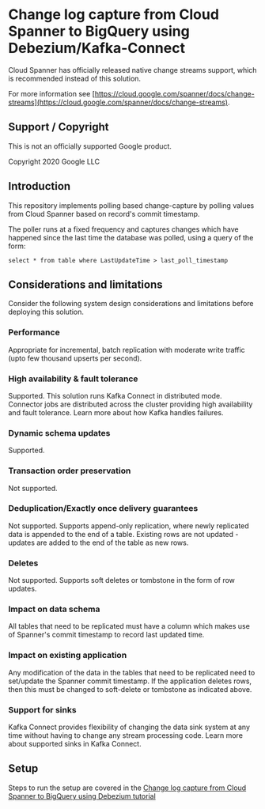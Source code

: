 # Change log capture from Cloud Spanner to BigQuery using Debezium/Kafka-Connect

Cloud Spanner has officially released native change streams support, which is recommended instead of this solution.

For more information see [https://cloud.google.com/spanner/docs/change-streams](https://cloud.google.com/spanner/docs/change-streams).

## Support / Copyright

This is not an officially supported Google product.

Copyright 2020 Google LLC

## Introduction

This repository implements polling based change-capture by polling values from
Cloud Spanner based on record's commit timestamp.

The poller runs at a fixed frequency and captures changes which have happened
since the last time the database was polled, using a query of the form:

```
select * from table where LastUpdateTime > last_poll_timestamp
```

## Considerations and limitations

Consider the following system design considerations and limitations before
deploying this solution.

### Performance

Appropriate for incremental, batch replication with moderate write traffic (upto
few thousand upserts per second).

### High availability & fault tolerance

Supported. This solution runs Kafka Connect in distributed mode. Connector jobs
are distributed across the cluster providing high availability and fault
tolerance. Learn more about how Kafka handles failures.

### Dynamic schema updates

Supported.

### Transaction order preservation

Not supported.

### Deduplication/Exactly once delivery guarantees

Not supported. Supports append-only replication, where newly replicated data is
appended to the end of a table. Existing rows are not updated - updates are
added to the end of the table as new rows.

### Deletes

Not supported. Supports soft deletes or tombstone in the form of row updates.

### Impact on data schema

All tables that need to be replicated must have a column which makes use of
Spanner's commit timestamp to record last updated time.

### Impact on existing application

Any modification of the data in the tables that need to be replicated need to
set/update the Spanner commit timestamp. If the application deletes rows, then
this must be changed to soft-delete or tombstone as indicated above.

### Support for sinks

Kafka Connect provides flexibility of changing the data sink system at any time
without having to change any stream processing code. Learn more about supported
sinks in Kafka Connect.

## Setup

Steps to run the setup are covered in the
[Change log capture from Cloud Spanner to BigQuery using Debezium tutorial](https://cloud.google.com/solutions/capturing-change-logs-with-debezium)
